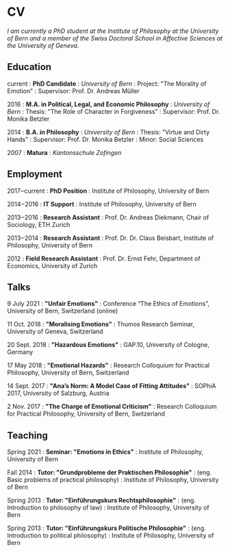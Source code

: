 # CV

*I am currently a PhD student at the Institute of Philosophy at the University of Bern and a member of the Swiss Doctoral School in Affective Sciences at the University of Geneva.*

## Education

current
: **PhD Candidate**
: *University of Bern*
: Project: "The Morality of Emotion"
: Supervisor: Prof. Dr. Andreas Müller

2016
: **M.A. in Political, Legal, and Economic Philosophy**
: *University of Bern*
: Thesis: "The Role of Character in Forgiveness"
: Supervisor: Prof. Dr. Monika Betzler

2014
: **B.A. in Philosophy**
: *University of Bern*
: Thesis: "Virtue and Dirty Hands"
: Supervisor: Prof. Dr. Monika Betzler
: Minor: Social Sciences

2007
: **Matura**
: *Kantonsschule Zofingen*

## Employment

2017‒current
: **PhD Position**
: Institute of Philosophy, University of Bern

2014‒2016
: **IT Support**
: Institute of Philosophy, University of Bern

2013‒2016
: **Research Assistant**
: Prof. Dr. Andreas Diekmann, Chair of Sociology, ETH Zurich

2013‒2014
: **Research Assistant**
: Prof. Dr. Dr. Claus Beisbart, Institute of Philosophy, University of Bern

2012
: **Field Research Assistant**
: Prof. Dr. Ernst Fehr, Department of Economics, University of Zurich

## Talks

9 July 2021
: **"Unfair Emotions"**
: Conference “The Ethics of Emotions”, University of Bern, Switzerland (online)

11 Oct. 2018
: **"Moralising Emotions"**
: Thumos Research Seminar, University of Geneva, Switzerland

20 Sept. 2018
: **"Hazardous Emotions"**
: GAP.10, University of Cologne, Germany

17 May 2018
: **"Emotional Hazards"**
: Research Colloquium for Practical Philosophy, University of Bern, Switzerland

14 Sept. 2017
: **"Ana’s Norm: A Model Case of Fitting Attitudes"**
: SOPhiA 2017, University of Salzburg, Austria

2 Nov. 2017
: **"The Charge of Emotional Criticism"**
: Research Colloquium for Practical Philosophy, University of Bern, Switzerland

## Teaching

Spring 2021
: **Seminar: "Emotions in Ethics"**
: Institute of Philosophy, University of Bern

Fall 2014
: **Tutor: "Grundprobleme der Praktischen Philosophie"**
: (eng. Basic problems of practical philosophy)
: Institute of Philosophy, University of Bern

Spring 2013
: **Tutor: "Einführungskurs Rechtsphilosophie"**
: (eng. Introduction to philosophy of law)
: Institute of Philosophy, University of Bern

Spring 2013
: **Tutor: "Einführungskurs Politische Philosophie"**
: (eng. Introduction to political philosophy)
: Institute of Philosophy, University of Bern
